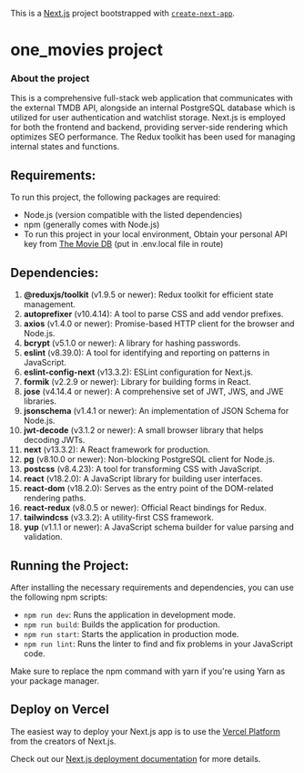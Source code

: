 This is a [Next.js](https://nextjs.org/) project bootstrapped with [`create-next-app`](https://github.com/vercel/next.js/tree/canary/packages/create-next-app).
# one_movies project
### About the project
This is a comprehensive full-stack web application that communicates with the external TMDB API, alongside an internal PostgreSQL database which is utilized for user authentication and watchlist storage. Next.js is employed for both the frontend and backend, providing server-side rendering which optimizes SEO performance. The Redux toolkit has been used for managing internal states and functions.

## Requirements:

To run this project, the following packages are required:

- Node.js (version compatible with the listed dependencies)
- npm (generally comes with Node.js)
- To run this project in your local environment, Obtain your personal API key from [The Movie DB](https://www.themoviedb.org/) (put in .env.local file in route)


## Dependencies:

1. **@reduxjs/toolkit** (v1.9.5 or newer): Redux toolkit for efficient state management.
2. **autoprefixer** (v10.4.14): A tool to parse CSS and add vendor prefixes.
3. **axios** (v1.4.0 or newer): Promise-based HTTP client for the browser and Node.js.
4. **bcrypt** (v5.1.0 or newer): A library for hashing passwords.
5. **eslint** (v8.39.0): A tool for identifying and reporting on patterns in JavaScript.
6. **eslint-config-next** (v13.3.2): ESLint configuration for Next.js.
7. **formik** (v2.2.9 or newer): Library for building forms in React.
8. **jose** (v4.14.4 or newer): A comprehensive set of JWT, JWS, and JWE libraries.
9. **jsonschema** (v1.4.1 or newer): An implementation of JSON Schema for Node.js.
10. **jwt-decode** (v3.1.2 or newer): A small browser library that helps decoding JWTs.
11. **next** (v13.3.2): A React framework for production.
12. **pg** (v8.10.0 or newer): Non-blocking PostgreSQL client for Node.js.
13. **postcss** (v8.4.23): A tool for transforming CSS with JavaScript.
14. **react** (v18.2.0): A JavaScript library for building user interfaces.
15. **react-dom** (v18.2.0): Serves as the entry point of the DOM-related rendering paths.
16. **react-redux** (v8.0.5 or newer): Official React bindings for Redux.
17. **tailwindcss** (v3.3.2): A utility-first CSS framework.
18. **yup** (v1.1.1 or newer): A JavaScript schema builder for value parsing and validation.

## Running the Project:

After installing the necessary requirements and dependencies, you can use the following npm scripts:

- `npm run dev`: Runs the application in development mode.
- `npm run build`: Builds the application for production.
- `npm run start`: Starts the application in production mode.
- `npm run lint`: Runs the linter to find and fix problems in your JavaScript code.

Make sure to replace the npm command with yarn if you're using Yarn as your package manager.


## Deploy on Vercel

The easiest way to deploy your Next.js app is to use the [Vercel Platform](https://vercel.com/new?utm_medium=default-template&filter=next.js&utm_source=create-next-app&utm_campaign=create-next-app-readme) from the creators of Next.js.

Check out our [Next.js deployment documentation](https://nextjs.org/docs/deployment) for more details.
